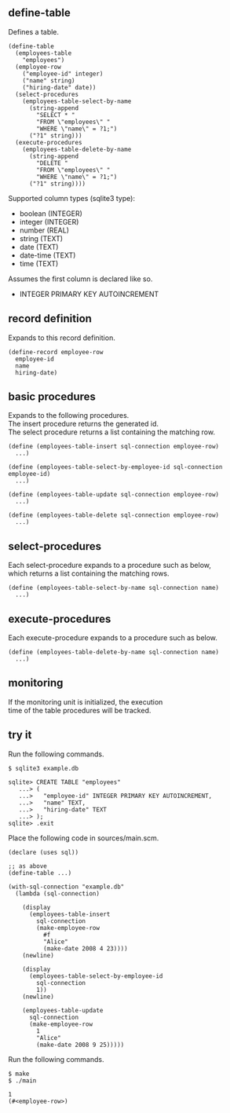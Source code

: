 define-table
------------
Defines a table.

    (define-table
      (employees-table
        "employees")
      (employee-row
        ("employee-id" integer)
        ("name" string)
        ("hiring-date" date))
      (select-procedures
        (employees-table-select-by-name
          (string-append
            "SELECT * "
            "FROM \"employees\" "
            "WHERE \"name\" = ?1;")
          ("?1" string)))
      (execute-procedures
        (employees-table-delete-by-name
          (string-append
            "DELETE "
            "FROM \"employees\" "
            "WHERE \"name\" = ?1;")
          ("?1" string))))

Supported column types (sqlite3 type):

- boolean (INTEGER)
- integer (INTEGER)
- number (REAL)
- string (TEXT)
- date (TEXT)
- date-time (TEXT)
- time (TEXT)

Assumes the first column is declared like so.

- INTEGER PRIMARY KEY AUTOINCREMENT

record definition
-----------------
Expands to this record definition.

    (define-record employee-row
      employee-id
      name
      hiring-date)

basic procedures
----------------
Expands to the following procedures.  
The insert procedure returns the generated id.  
The select procedure returns a list containing the matching row.

    (define (employees-table-insert sql-connection employee-row)
      ...)

    (define (employees-table-select-by-employee-id sql-connection employee-id)
      ...)

    (define (employees-table-update sql-connection employee-row)
      ...)

    (define (employees-table-delete sql-connection employee-row)
      ...)

select-procedures
-----------------
Each select-procedure expands to a procedure such as below,  
which returns a list containing the matching rows.

    (define (employees-table-select-by-name sql-connection name)
      ...)

execute-procedures
------------------
Each execute-procedure expands to a procedure such as below.

    (define (employees-table-delete-by-name sql-connection name)
      ...)

monitoring
----------
If the monitoring unit is initialized, the execution  
time of the table procedures will be tracked.

try it
------
Run the following commands.

    $ sqlite3 example.db

    sqlite> CREATE TABLE "employees"
       ...> (
       ...>   "employee-id" INTEGER PRIMARY KEY AUTOINCREMENT,
       ...>   "name" TEXT,
       ...>   "hiring-date" TEXT
       ...> );
    sqlite> .exit

Place the following code in sources/main.scm.

    (declare (uses sql))

    ;; as above
    (define-table ...)

    (with-sql-connection "example.db"
      (lambda (sql-connection)

        (display
          (employees-table-insert
            sql-connection
            (make-employee-row
              #f
              "Alice"
              (make-date 2008 4 23))))
        (newline)

        (display
          (employees-table-select-by-employee-id
            sql-connection
            1))
        (newline)

        (employees-table-update
          sql-connection
          (make-employee-row
            1
            "Alice"
            (make-date 2008 9 25)))))

Run the following commands.

    $ make
    $ ./main

    1
    (#<employee-row>)
